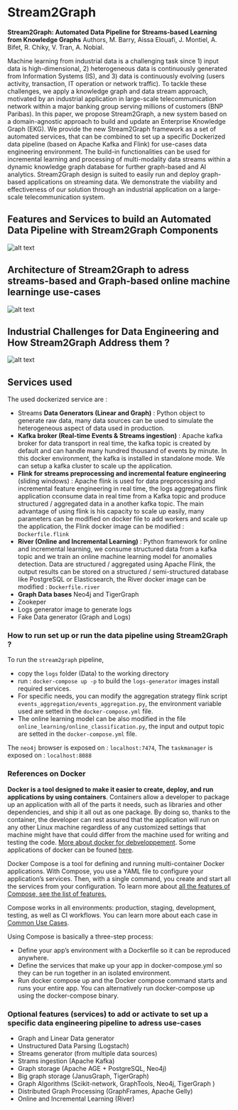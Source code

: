 # Stream2Graph 
**Stream2Graph: Automated Data Pipeline for Streams-based Learning from Knowledge Graphs**
Authors, M. Barry, Aissa Elouafi, J. Montiel, A. Bifet, R. Chiky, V. Tran, A. Nobial.

Machine learning from industrial data is a challenging task since 1) input data is high-dimensional, 2) heterogeneous data is continuously generated from Information Systems (IS), and 3) data is continuously evolving (users activity, transaction, IT operation or network traffic). To tackle these challenges, we apply a knowledge graph and data stream approach, motivated by an industrial application in large-scale telecommunication network within a major banking group serving millions of customers (BNP Paribas). In this paper, we propose Stream2Graph, a new system based on a domain-agnostic approach to build and update an Enterprise Knowledge Graph (EKG).
 We provide the new Stream2Graph framework as a set of automated services, that can be combined to set up a specific Dockerized data pipeline (based on Apache Kafka and Flink) for use-cases data engineering environment. The build-in functionalities can be used for incremental learning and processing of multi-modality data streams within a dynamic knowledge graph database for further graph-based and AI analytics. Stream2Graph design is suited to easily run and deploy graph-based applications on streaming data. We demonstrate the viability and effectiveness of our solution through an industrial application on a large-scale telecommunication system.
 
## Features and Services to build an Automated Data Pipeline with Stream2Graph Components
![alt text](https://github.com/aissaelouafi/stream2graph/blob/master/Features_Stream2Graph_To_Build_DataPipeline.png)

## Architecture of Stream2Graph to adress streams-based and Graph-based online machine learninge use-cases
![alt text](https://github.com/aissaelouafi/stream2graph/blob/master/Architecture_Stream2Graph_Data_Pipelines.png)

## Industrial Challenges for Data Engineering and How Stream2Graph Address them ?
![alt text](https://github.com/aissaelouafi/stream2graph/blob/master/Industrial_Challenges_Stream2Graph_Features.PNG)


## Services used 

The used dockerized service are :
- Streams **Data Generators (Linear and Graph)** : Python object to generate raw data, many data sources can be used to simulate the heterogeneous aspect of data used in production.
- **Kafka broker (Real-time Events & Streams ingestion)** : Apache kafka broker for data transport in real time, the kafka topic is created by default and can handle many hundred thousand of events by minute. In this docker environment, the kafka is installed in standalone mode. We can setup a kafka cluster to scale up the application. 
- **Flink for streams preprocessing and incremental feature engineering** (sliding windows) : Apache flink is used for data preprocessing and incremental feature engineering in real time, the logs aggregations flink application cconsume data in real time from a Kafka topic and produce structured / aggregated data in a another kafka topic. The main advantage of using flink is his capacity to scale up easily, many parameters can be modified on docker file to add workers and scale up the application, the Flink docker image can be modified : `Dockerfile.flink`
- **River (Online and Incremental Learning)** : Python framework for online and incremental learning, we consume structured data from a kafka topic and we train an online machine learning model for anomalies detection. Data are structured / aggregated using Apache Flink, the output results can be stored on a structured / semi-structured database like PostgreSQL or Elasticsearch, the River docker image can be modified : `Dockerfile.river`
- **Graph Data bases** Neo4j and TigerGraph
- Zookeper 
- Logs generator image to generate logs 
- Fake Data generator (Graph and Logs)


### How to run set up or run the data pipeline using Stream2Graph ?

To run the `stream2graph` pipeline, 
- copy the `logs` folder (Data) to the working directory 
- run : `docker-compose up -p` to build the `logs-generator` images install required services.
- For specific needs, you can modify the aggregation strategy flink script `events_aggregation/events_aggregation.py`, the environment variable used are setted in the `docker-compose.yml` file.
- The online learning model can be also modified in the file `online_learning/online_classification.py`, the input and output topic are setted in the `docker-compose.yml` file. 

The `neo4j` browser is exposed on : `localhost:7474`, The `taskmanager` is exposed on : `localhost:8088`


### References on Docker

**Docker is a tool designed to make it easier to create, deploy, and run applications by using containers**. Containers allow a developer to package up an application with all of the parts it needs, such as libraries and other dependencies, and ship it all out as one package. By doing so, thanks to the container, the developer can rest assured that the application will run on any other Linux machine regardless of any customized settings that machine might have that could differ from the machine used for writing and testing the code. [More about docker for debveloppement](https://dev.to/amoniacou/what-is-docker-why-is-it-important-and-necessary-for-developers-part-i-39e5). Some applications of docker can be founed [here](https://www.infoworld.com/article/3310941/why-you-should-use-docker-and-containers.html). 

Docker Compose is a tool for defining and running multi-container Docker applications. With Compose, you use a YAML file to configure your application’s services. Then, with a single command, you create and start all the services from your configuration. To learn more about [all the features of Compose, see the list of features.](https://docs.docker.com/compose/#features) 

Compose works in all environments: production, staging, development, testing, as well as CI workflows. You can learn more about each case in [Common Use Cases](https://docs.docker.com/compose/#common-use-cases).

Using Compose is basically a three-step process:

- Define your app’s environment with a Dockerfile so it can be reproduced anywhere.
- Define the services that make up your app in docker-compose.yml so they can be run together in an isolated environment.
- Run docker compose up and the Docker compose command starts and runs your entire app. You can alternatively run docker-compose up using the docker-compose binary.

###  Optional features (services) to add or activate to set up a specific data engineering pipeline to adress use-cases 
- Graph and Linear Data generator
- Unstructured Data Parsing (Logstach)
- Streams generator (from multiple data sources)
- Strams ingestion (Apache Kafka)
- Graph storage (Apache AGE + PostgreSQL, Neo4j)
- Big graph storage (JanusGraph, TigerGraph)
- Graph Algorithms (Scikit-network, GraphTools, Neo4j, TigerGraph )
- Distributed Graph Processing (GraphFrames, Apache Gelly) 
- Online and Incremental Learning (River)
